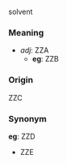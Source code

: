 solvent
### Meaning
+ _adj_: ZZA
    + __eg__: ZZB

### Origin

ZZC

### Synonym

__eg__: ZZD

+ ZZE


